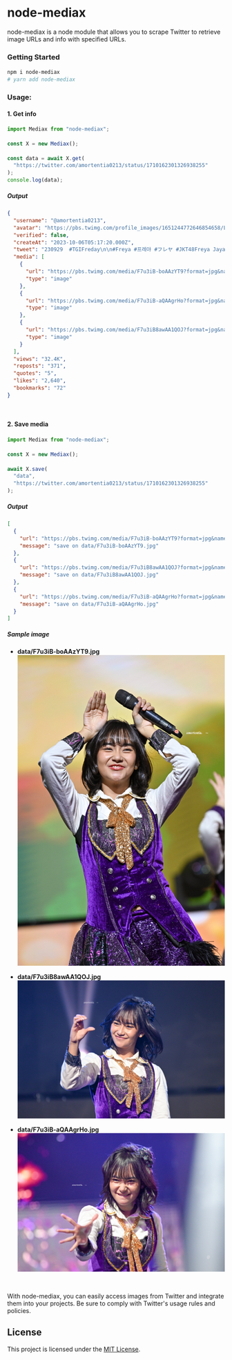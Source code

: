 # node-mediax

node-mediax is a node module that allows you to scrape Twitter to retrieve image URLs and info with specified URLs.

### Getting Started

```sh
npm i node-mediax
# yarn add node-mediax
```

### Usage:

#### 1. Get info

```javascript
import Mediax from "node-mediax";

const X = new Mediax();

const data = await X.get(
  "https://twitter.com/amortentia0213/status/1710162301326938255"
);
console.log(data);
```

##### Output

```json
{
  "username": "@amortentia0213",
  "avatar": "https://pbs.twimg.com/profile_images/1651244772646854658/LssoZYlz.jpg",
  "verified": false,
  "createAt": "2023-10-06T05:17:20.000Z",
  "tweet": "230929  #TGIFreday\n\n#Freya #프레야 #フレヤ #JKT48Freya Jayawardana",
  "media": [
    {
      "url": "https://pbs.twimg.com/media/F7u3iB-boAAzYT9?format=jpg&name=4096x4096",
      "type": "image"
    },
    {
      "url": "https://pbs.twimg.com/media/F7u3iB-aQAAgrHo?format=jpg&name=4096x4096",
      "type": "image"
    },
    {
      "url": "https://pbs.twimg.com/media/F7u3iB8awAA1QOJ?format=jpg&name=4096x4096",
      "type": "image"
    }
  ],
  "views": "32.4K",
  "reposts": "371",
  "quotes": "5",
  "likes": "2,640",
  "bookmarks": "72"
}
```

<br/>

#### 2. Save media

```javascript
import Mediax from "node-mediax";

const X = new Mediax();

await X.save(
  "data",
  "https://twitter.com/amortentia0213/status/1710162301326938255"
);
```

##### Output

```json
[
  {
    "url": "https://pbs.twimg.com/media/F7u3iB-boAAzYT9?format=jpg&name=4096x4096",
    "message": "save on data/F7u3iB-boAAzYT9.jpg"
  },
  {
    "url": "https://pbs.twimg.com/media/F7u3iB8awAA1QOJ?format=jpg&name=4096x4096",
    "message": "save on data/F7u3iB8awAA1QOJ.jpg"
  },
  {
    "url": "https://pbs.twimg.com/media/F7u3iB-aQAAgrHo?format=jpg&name=4096x4096",
    "message": "save on data/F7u3iB-aQAAgrHo.jpg"
  }
]
```

##### Sample image

- **data/F7u3iB-boAAzYT9.jpg**
  ![](/data/F7u3iB-boAAzYT9.jpg)

- **data/F7u3iB8awAA1QOJ.jpg**
  ![](/data/F7u3iB8awAA1QOJ.jpg)

- **data/F7u3iB-aQAAgrHo.jpg**
  ![](/data/F7u3iB-aQAAgrHo.jpg)

<br/>

With node-mediax, you can easily access images from Twitter and integrate them into your projects. Be sure to comply with Twitter's usage rules and policies.

## License

This project is licensed under the [MIT License](LICENSE).
